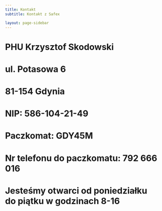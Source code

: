 ```yaml
---
title: Kontakt
subtitle: Kontakt z Safex

layout: page-sidebar
---
```


# PHU Krzysztof Skodowski

# ul. Potasowa 6

# 81-154 Gdynia

# NIP: 586-104-21-49

# Paczkomat: GDY45M

# Nr telefonu do paczkomatu: 792 666 016

# Jesteśmy otwarci od poniedziałku do piątku w godzinach 8-16


